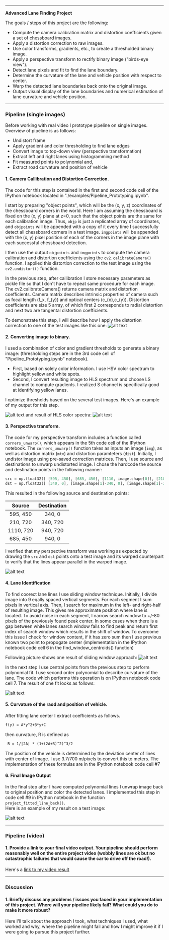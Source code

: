 
---

**Advanced Lane Finding Project**

The goals / steps of this project are the following:

* Compute the camera calibration matrix and distortion coefficients given a set of chessboard images.
* Apply a distortion correction to raw images.
* Use color transforms, gradients, etc., to create a thresholded binary image.
* Apply a perspective transform to rectify binary image ("birds-eye view").
* Detect lane pixels and fit to find the lane boundary.
* Determine the curvature of the lane and vehicle position with respect to center.
* Warp the detected lane boundaries back onto the original image.
* Output visual display of the lane boundaries and numerical estimation of lane curvature and vehicle position.

[//]: # (Image References)

[image1]: ./examples/test_undist.jpg "Undistorted"
[image2]: ./examples/road_undistort.jpg "Road Transformed"
[image3]: ./examples/binary_combo_example.jpg "Binary Example"
[image4]: ./examples/hls_color_space.jpg "HLS Color Space"
[image5]: ./examples/warped_straight_lines.jpg "Warp Example"
[image6]: ./examples/sliding_window.jpg "Sliding Window"
[image7]: ./examples/poly_fit_example.jpg "Fit Visual"
[image8]: ./examples/color_fit_lines.jpg "Curvature formula"
[image9]: ./examples/example_output.jpg "Output Image"
[video1]: ./project_video.mp4 "Video"


---
### Pipeline (single images)

Before working with real video I prototype pipeline on single images. Overview of pipeline is as follows:

* Undistort frame
* Apply gradient and color thresholding to find lane edges
* Convert image to top-down view (perspective transformation)
* Extract left and right lanes using histogramming method
* Fit measured points to polynomial and,
* Extract road curvature and position of vehicle

#### 1. Camera Callibration and Distortion Correction.

The code for this step is contained in the first and second code cell of the IPython notebook located in
"./examples/Pipeline\_Prototyping.ipynb".

I start by preparing "object points", which will be the (x, y, z) coordinates of the chessboard corners in the world.
Here I am assuming the chessboard is fixed on the (x, y) plane at z=0, such that the object points are the same for each
calibration image.  Thus, `objp` is just a replicated array of coordinates, and `objpoints` will be appended with a copy of
it every time I successfully detect all chessboard corners in a test image. `imgpoints` will be appended with the
(x, y) pixel position of each of the corners in the image plane with each successful chessboard detection.

I then use the output `objpoints` and `imgpoints` to compute the camera calibration and distortion coefficients using the
`cv2.calibrateCamera()` function.  I applied this distortion correction to the test image using the `cv2.undistort()` 
function.

In the previous step, after callibration I store necessary parameters as pickle file so that I don't have to repeat
same procedure for each image. The cv2.calibrateCamera() returns camera matrix and distortion coefficients. 
Camera matrix describes intrinsic properties of camera such as focal length (f\_x, f\_{y}) and optical centers 
(c\_{x},c\_{y}). Distortion coefficients are size 5 array, of which first 2 corresponds to radial distortion and 
next two are tangental distortion coefficients. 

To demonstrate this step, I will describe how I apply the distortion correction to one of the test images like this one:
![alt text][image2]

#### 2. Converting image to binary.

I used a combination of color and gradient thresholds to generate a binary image: (thresholding steps are 
in the 3rd code cell of "Pipeline\_Prototyping.ipynb" notebook).

* First, based on solely color information. I use HSV color spectrum to highlight yellow and white spots.
* Second, I convert resulting image to HLS spectrum and choose LS channel to compute gradients. I realized S channel is 
specifically good at identifying yellow lanes. 

I optimize thresholds based on the several test images. Here's an example of my output for this step.  

![alt text][image3]
and result of HLS color spectra:
![alt text][image4]

#### 3. Perspective transform. 

The code for my perspective transform includes a function called `corners_unwarp()`, 
which appears in the 5th code cell of the IPython notebook.  The `corners_unwarp()` function takes as inputs an image (`img`),
as well as distortion matrix (`mtx`) and distortion paramteters (`dist`). Initially, I undistor image using pre-saved 
correction matrices. Then, I use source and destinations to unwarp undistorted image. I chose the hardcode the source and 
destination points in the following manner:

```python
src = np.float32([ [595, 450], [685, 450], [1110, image.shape[0]], [210, image.shape[0]] ])
dst = np.float32([ [340, 0], [image.shape[1]-340, 0], [image.shape[1]-340, image.shape[0]], [340, image.shape[0]]])
```

This resulted in the following source and destination points:

| Source        | Destination   | 
|:-------------:|:-------------:| 
| 595, 450      | 340, 0        | 
| 210, 720      | 340, 720      |
| 1110, 720     | 940, 720      |
| 685, 450      | 940, 0        |

I verified that my perspective transform was working as expected by drawing the `src` and `dst` points onto a test image and 
its warped counterpart to verify that the lines appear parallel in the warped image.

![alt text][image5]

#### 4. Lane Identification
To find coorect lane lines I use sliding window technique. Initially, I divide image into 9 eqally spaced vertical segments.
For each segment I sum pixels in vertical axis. Then, I search for maximum in the left- and right-half of resulting image.
This gives me approximate position where lane is located. To avoid noise in each segment, I narrow search window 
to +/-80 pixels of the previously found peak center. In some cases when there is a gap between white lanes search window
fails to find peak and return first index of search window which results in the shift of window. To overcome this issue
I check for window content, if it has zero sum then I use previous known two point to propogate center (implementation
in the IPython notebook code cell 6 in the find\_window\_centroids() function)

Following picture shows one result of sliding window approach:
![alt text][image6]

In the next step I use central points from the previous step to perform polynomial fit. I use second order polynomial
to describe curvature of the lane. The code which performs this operation is on IPython notebook code cell 7. The result of 
one fit looks as follows:

![alt text][image7]

#### 5. Curvature of the raod and position of vehicle.

After fitting lane center I extract coefficients as follows. 

```latex
f(y) = A*y^2+B*y+C
```

then curvature, R is defined as 
```latex
 R = 1/|2A| * (1+(2A+B)^2)^3/2
```

The position of the vehicle is determined by the deviation center of lines with center of image. 
I use 3.7/700 m/pixels to convert this to meters. The implementation of these formulas are in the IPython notebook
code cell #7

#### 6. Final Image Output

In the final step after I have computed polynomial lines I unwrap image back to original position and color the 
detected lanes. I implemented this step in code cell #9 in IPython notebook in the function `project_fitted_line_back()`.  
Here is an example of my result on a test image:

![alt text][image9]

---

### Pipeline (video)

#### 1. Provide a link to your final video output.  Your pipeline should perform reasonably well on the entire project video (wobbly lines are ok but no catastrophic failures that would cause the car to drive off the road!).

Here's a [link to my video result](./project_video.mp4)

---

### Discussion

#### 1. Briefly discuss any problems / issues you faced in your implementation of this project.  Where will your pipeline likely fail?  What could you do to make it more robust?

Here I'll talk about the approach I took, what techniques I used, what worked and why, where the pipeline might fail and how I might improve it if I were going to pursue this project further.  

